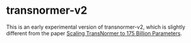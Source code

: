 # transnormer-v2

This is an early experimental version of transnormer-v2, which is slightly different from the paper [Scaling TransNormer to 175 Billion Parameters](https://arxiv.org/abs/2307.14995).